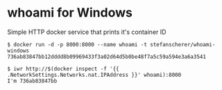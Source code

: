 # whoami for Windows

Simple HTTP docker service that prints it's container ID

    $ docker run -d -p 8000:8000 --name whoami -t stefanscherer/whoami-windows
    736ab83847bb12dddd8b09969433f3a02d64d5b0be48f7a5c59a594e3a6a3541

    $ iwr http://$(docker inspect -f '{{ .NetworkSettings.Networks.nat.IPAddress }}' whoami):8000
    I'm 736ab83847bb

